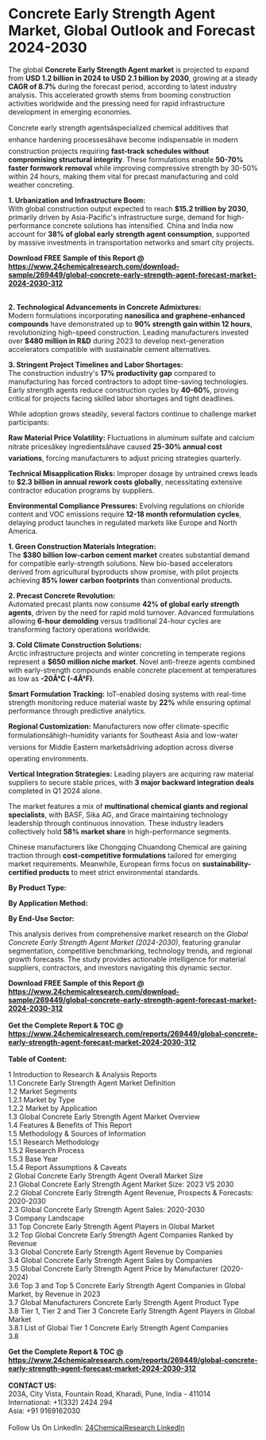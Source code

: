 <h1>Concrete Early Strength Agent Market, Global Outlook and Forecast 2024-2030</h1><p>The global <strong>Concrete Early Strength Agent market</strong> is projected to expand from <strong>USD 1.2 billion in 2024 to USD 2.1 billion by 2030</strong>, growing at a steady <strong>CAGR of 8.7%</strong> during the forecast period, according to latest industry analysis. This accelerated growth stems from booming construction activities worldwide and the pressing need for rapid infrastructure development in emerging economies.</p><p>Concrete early strength agentsâspecialized chemical additives that enhance hardening processesâhave become indispensable in modern construction projects requiring <strong>fast-track schedules without compromising structural integrity</strong>. These formulations enable <strong>50-70% faster formwork removal</strong> while improving compressive strength by 30-50% within 24 hours, making them vital for precast manufacturing and cold weather concreting.</p><p><strong>1. Urbanization and Infrastructure Boom:</strong><br>
With global construction output expected to reach <strong>$15.2 trillion by 2030</strong>, primarily driven by Asia-Pacific's infrastructure surge, demand for high-performance concrete solutions has intensified. China and India now account for <strong>38% of global early strength agent consumption</strong>, supported by massive investments in transportation networks and smart city projects.</p><div><b>Download FREE Sample of this Report @ 
            <a href="https://www.24chemicalresearch.com/download-sample/269449/global-concrete-early-strength-agent-forecast-market-2024-2030-312">
            https://www.24chemicalresearch.com/download-sample/269449/global-concrete-early-strength-agent-forecast-market-2024-2030-312</a></b></div><br><p><strong>2. Technological Advancements in Concrete Admixtures:</strong><br>
Modern formulations incorporating <strong>nanosilica and graphene-enhanced compounds</strong> have demonstrated up to <strong>90% strength gain within 12 hours</strong>, revolutionizing high-speed construction. Leading manufacturers invested over <strong>$480 million in R&amp;D</strong> during 2023 to develop next-generation accelerators compatible with sustainable cement alternatives.</p><p><strong>3. Stringent Project Timelines and Labor Shortages:</strong><br>
The construction industry's <strong>17% productivity gap</strong> compared to manufacturing has forced contractors to adopt time-saving technologies. Early strength agents reduce construction cycles by <strong>40-60%</strong>, proving critical for projects facing skilled labor shortages and tight deadlines.</p><p>While adoption grows steadily, several factors continue to challenge market participants:</p><p><strong>Raw Material Price Volatility:</strong> Fluctuations in aluminum sulfate and calcium nitrate pricesâkey ingredientsâhave caused <strong>25-30% annual cost variations</strong>, forcing manufacturers to adjust pricing strategies quarterly.</p><p><strong>Technical Misapplication Risks:</strong> Improper dosage by untrained crews leads to <strong>$2.3 billion in annual rework costs globally</strong>, necessitating extensive contractor education programs by suppliers.</p><p><strong>Environmental Compliance Pressures:</strong> Evolving regulations on chloride content and VOC emissions require <strong>12-18 month reformulation cycles</strong>, delaying product launches in regulated markets like Europe and North America.</p><p><strong>1. Green Construction Materials Integration:</strong><br>
The <strong>$380 billion low-carbon cement market</strong> creates substantial demand for compatible early-strength solutions. New bio-based accelerators derived from agricultural byproducts show promise, with pilot projects achieving <strong>85% lower carbon footprints</strong> than conventional products.</p><p><strong>2. Precast Concrete Revolution:</strong><br>
Automated precast plants now consume <strong>42% of global early strength agents</strong>, driven by the need for rapid mold turnover. Advanced formulations allowing <strong>6-hour demolding</strong> versus traditional 24-hour cycles are transforming factory operations worldwide.</p><p><strong>3. Cold Climate Construction Solutions:</strong><br>
Arctic infrastructure projects and winter concreting in temperate regions represent a <strong>$650 million niche market</strong>. Novel anti-freeze agents combined with early-strength compounds enable concrete placement at temperatures as low as <strong>-20Â°C (-4Â°F)</strong>.</p><p><strong>Smart Formulation Tracking:</strong> IoT-enabled dosing systems with real-time strength monitoring reduce material waste by <strong>22%</strong> while ensuring optimal performance through predictive analytics.</p><p><strong>Regional Customization:</strong> Manufacturers now offer climate-specific formulationsâhigh-humidity variants for Southeast Asia and low-water versions for Middle Eastern marketsâdriving adoption across diverse operating environments.</p><p><strong>Vertical Integration Strategies:</strong> Leading players are acquiring raw material suppliers to secure stable prices, with <strong>3 major backward integration deals</strong> completed in Q1 2024 alone.</p><p>The market features a mix of <strong>multinational chemical giants and regional specialists</strong>, with BASF, Sika AG, and Grace maintaining technology leadership through continuous innovation. These industry leaders collectively hold <strong>58% market share</strong> in high-performance segments.</p><p>Chinese manufacturers like Chongqing Chuandong Chemical are gaining traction through <strong>cost-competitive formulations</strong> tailored for emerging market requirements. Meanwhile, European firms focus on <strong>sustainability-certified products</strong> to meet strict environmental standards.</p><p><strong>By Product Type:</strong></p><p><strong>By Application Method:</strong></p><p><strong>By End-Use Sector:</strong></p><p>This analysis derives from comprehensive market research on the <em>Global Concrete Early Strength Agent Market (2024-2030)</em>, featuring granular segmentation, competitive benchmarking, technology trends, and regional growth forecasts. The study provides actionable intelligence for material suppliers, contractors, and investors navigating this dynamic sector.</p><div><b>Download FREE Sample of this Report @ 
            <a href="https://www.24chemicalresearch.com/download-sample/269449/global-concrete-early-strength-agent-forecast-market-2024-2030-312">
            https://www.24chemicalresearch.com/download-sample/269449/global-concrete-early-strength-agent-forecast-market-2024-2030-312</a></b></div><br><div><b>Get the Complete Report & TOC @ 
            <a href="https://www.24chemicalresearch.com/reports/269449/global-concrete-early-strength-agent-forecast-market-2024-2030-312">
            https://www.24chemicalresearch.com/reports/269449/global-concrete-early-strength-agent-forecast-market-2024-2030-312</a></b></div><br>
            <b>Table of Content:</b><p>1 Introduction to Research & Analysis Reports<br />
    1.1 Concrete Early Strength Agent Market Definition<br />
    1.2 Market Segments<br />
        1.2.1 Market by Type<br />
        1.2.2 Market by Application<br />
    1.3 Global Concrete Early Strength Agent Market Overview<br />
    1.4 Features & Benefits of This Report<br />
    1.5 Methodology & Sources of Information<br />
        1.5.1 Research Methodology<br />
        1.5.2 Research Process<br />
        1.5.3 Base Year<br />
        1.5.4 Report Assumptions & Caveats<br />
2 Global Concrete Early Strength Agent Overall Market Size<br />
    2.1 Global Concrete Early Strength Agent Market Size: 2023 VS 2030<br />
    2.2 Global Concrete Early Strength Agent Revenue, Prospects & Forecasts: 2020-2030<br />
    2.3 Global Concrete Early Strength Agent Sales: 2020-2030<br />
3 Company Landscape<br />
    3.1 Top Concrete Early Strength Agent Players in Global Market<br />
    3.2 Top Global Concrete Early Strength Agent Companies Ranked by Revenue<br />
    3.3 Global Concrete Early Strength Agent Revenue by Companies<br />
    3.4 Global Concrete Early Strength Agent Sales by Companies<br />
    3.5 Global Concrete Early Strength Agent Price by Manufacturer (2020-2024)<br />
    3.6 Top 3 and Top 5 Concrete Early Strength Agent Companies in Global Market, by Revenue in 2023<br />
    3.7 Global Manufacturers Concrete Early Strength Agent Product Type<br />
    3.8 Tier 1, Tier 2 and Tier 3 Concrete Early Strength Agent Players in Global Market<br />
        3.8.1 List of Global Tier 1 Concrete Early Strength Agent Companies<br />
        3.8</p><div><b>Get the Complete Report & TOC @ 
            <a href="https://www.24chemicalresearch.com/reports/269449/global-concrete-early-strength-agent-forecast-market-2024-2030-312">
            https://www.24chemicalresearch.com/reports/269449/global-concrete-early-strength-agent-forecast-market-2024-2030-312</a></b></div><br><b>CONTACT US:</b><br>
            203A, City Vista, Fountain Road, Kharadi, Pune, India - 411014<br>
            International: +1(332) 2424 294<br>
            Asia: +91 9169162030 <br><br>
            Follow Us On LinkedIn: <a href="https://www.linkedin.com/company/24chemicalresearch/">24ChemicalResearch LinkedIn</a>